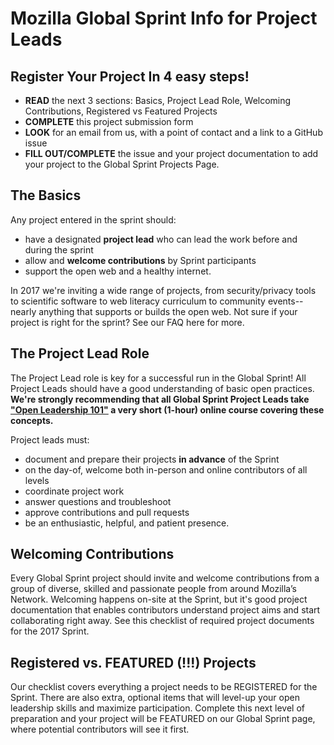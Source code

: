# Mozilla Global Sprint Info for Project Leads


## Register Your Project In 4 easy steps!

* **READ** the next 3 sections: Basics, Project Lead Role, Welcoming Contributions, Registered vs Featured Projects
* **COMPLETE** this project submission form
* **LOOK** for an email from us, with a point of contact and a link to a GitHub issue
* **FILL OUT/COMPLETE** the issue and your project documentation to add your project to the Global Sprint Projects Page.


## The Basics
Any project entered in the sprint should:

* have a designated **project lead** who can lead the work before and during the sprint
* allow and **welcome contributions** by Sprint participants
* support the open web and a healthy internet.

In 2017 we're inviting a wide range of projects, from security/privacy tools to scientific software to web literacy curriculum to community events-- nearly anything that supports or builds the open web. Not sure if your project is right for the sprint? See our FAQ here for more.  

## The Project Lead Role
The Project Lead role is key for a successful run in the Global Sprint!  All Project Leads should have a good understanding of basic open practices. **We're strongly recommending that all Global Sprint Project Leads take ["Open Leadership 101"](https://mozilla.teachable.com/p/open-leadership-101) a very short (1-hour) online course covering these concepts.**

Project leads must: 

* document and prepare their projects **in advance** of the Sprint
* on the day-of, welcome both in-person and online contributors of all levels
* coordinate project work
* answer questions and troubleshoot
* approve contributions and pull requests
* be an enthusiastic, helpful, and patient presence. 

## Welcoming Contributions
Every Global Sprint project should invite and welcome contributions from a group of diverse, skilled and passionate people from around Mozilla’s Network. Welcoming happens on-site at the Sprint,  but it's good project documentation that enables contributors understand project aims and start collaborating right away. See this checklist of required project documents for the 2017 Sprint. 


## Registered vs. FEATURED (!!!) Projects
Our checklist covers everything a project needs to be REGISTERED for the Sprint. There are also extra, optional items that will level-up your open leadership skills and maximize participation. Complete this next level of preparation and your project will be FEATURED on our Global Sprint page, where potential contributors will see it first.  

